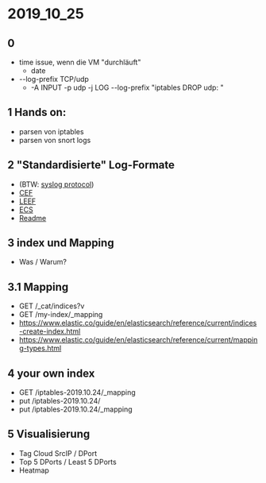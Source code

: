 # 2019_10_25
## 0  
  *  time issue, wenn die VM "durchläuft"
     *    date
  *  --log-prefix TCP/udp
     *   -A INPUT -p udp -j LOG --log-prefix "iptables DROP udp: " 

## 1 Hands on:
  *   parsen von iptables
  *   parsen von snort logs

## 2 "Standardisierte" Log-Formate
  * (BTW: [syslog protocol](https://tools.ietf.org/html/rfc5424))
  * [CEF](https://github.com/AVitg/Projektfach-HS-NR_WS2019-20/blob/master/Library/standardized_log_formats/CEF/)
  * [LEEF]()
  * [ECS]()  
  * [Readme](https://github.com/AVitg/Projektfach-HS-NR_WS2019-20/tree/master/Library/standardized_log_formats)

## 3 index und Mapping 
  *  Was / Warum?
  
## 3.1 Mapping
  *  GET /_cat/indices?v
  *  GET /my-index/_mapping
  *  https://www.elastic.co/guide/en/elasticsearch/reference/current/indices-create-index.html
  *  https://www.elastic.co/guide/en/elasticsearch/reference/current/mapping-types.html

## 4 your own index
  *  GET /iptables-2019.10.24/_mapping
  *  put /iptables-2019.10.24/
  *  put /iptables-2019.10.24/_mapping

## 5 Visualisierung
  *  Tag Cloud SrcIP / DPort
  *  Top 5 DPorts / Least 5 DPorts
  *  Heatmap